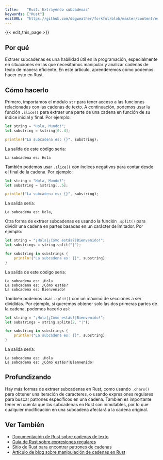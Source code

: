 ```yaml
---
title:    "Rust: Extrayendo subcadenas"
keywords: ["Rust"]
editURL:  "https://github.com/dogweather/forkful/blob/master/content/es/rust/extracting-substrings.md"
---
```


{{< edit_this_page >}}

## Por qué

Extraer subcadenas es una habilidad útil en la programación, especialmente en situaciones en las que necesitamos manipular y analizar cadenas de texto de manera eficiente. En este artículo, aprenderemos cómo podemos hacer esto en Rust.

## Cómo hacerlo

Primero, importamos el módulo `str` para tener acceso a las funciones relacionadas con las cadenas de texto. A continuación, podemos usar la función `.slice()` para extraer una parte de una cadena en función de su índice inicial y final. Por ejemplo:

```Rust
let string = "Hola, Mundo!";
let substring = &string[0..4];

println!("La subcadena es: {}", substring);
```

La salida de este código sería:

```
La subcadena es: Hola
```

También podemos usar `.slice()` con índices negativos para contar desde el final de la cadena. Por ejemplo:

```Rust
let string = "Hola, Mundo!";
let substring = &string[..5];

println!("La subcadena es: {}", substring);
```

La salida sería:

```
La subcadena es: Hola,
```

Otra forma de extraer subcadenas es usando la función `.split()` para dividir una cadena en partes basadas en un carácter delimitador. Por ejemplo:

```Rust
let string = "¡Hola|¿Cómo estás?|Bienvenido!";
let substrings = string.split("|");

for substring in substrings {
    println!("La subcadena es: {}", substring);
}
```

La salida de este código sería:

```
La subcadena es: ¡Hola
La subcadena es: ¿Cómo estás?
La subcadena es: Bienvenido!
```

También podemos usar `.split()` con un máximo de secciones a ser divididas. Por ejemplo, si queremos obtener solo las dos primeras partes de la cadena, podemos hacerlo así:

```Rust
let string = "¡Hola|¿Cómo estás?|Bienvenido!";
let substrings = string.splitn(2, "|");

for substring in substrings {
    println!("La subcadena es: {}", substring);
}
```

La salida sería:

```
La subcadena es: ¡Hola
La subcadena es: ¿Cómo estás?|Bienvenido!
```

## Profundizando

Hay más formas de extraer subcadenas en Rust, como usando `.chars()` para obtener una iteración de caracteres, o usando expresiones regulares para buscar patrones específicos en una cadena. También es importante tener en cuenta que las subcadenas en Rust son inmutables, por lo que cualquier modificación en una subcadena afectará a la cadena original.

## Ver También

- [Documentación de Rust sobre cadenas de texto](https://doc.rust-lang.org/std/str/index.html)
- [Guía de Rust sobre expresiones regulares](https://doc.rust-lang.org/std/regex/)
- [Sitio de Rust para encontrar patrones de cadenas](https://crates.io/search?q=strings&sort=newest)
- [Artículo de blog sobre manipulación de cadenas en Rust](https://blog.logrocket.com/how-to-manipulate-strings-in-rust/)